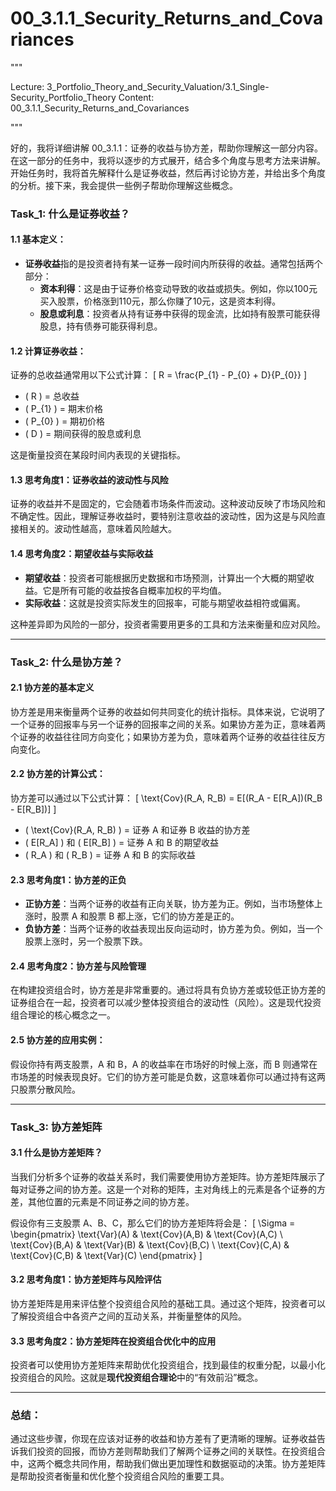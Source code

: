 # 00_3.1.1_Security_Returns_and_Covariances

"""

Lecture: 3_Portfolio_Theory_and_Security_Valuation/3.1_Single-Security_Portfolio_Theory
Content: 00_3.1.1_Security_Returns_and_Covariances

"""

好的，我将详细讲解 00_3.1.1：证券的收益与协方差，帮助你理解这一部分内容。在这一部分的任务中，我将以逐步的方式展开，结合多个角度与思考方法来讲解。开始任务时，我将首先解释什么是证券收益，然后再讨论协方差，并给出多个角度的分析。接下来，我会提供一些例子帮助你理解这些概念。

### Task_1: **什么是证券收益？**

#### 1.1 基本定义：
- **证券收益**指的是投资者持有某一证券一段时间内所获得的收益。通常包括两个部分：
  - **资本利得**：这是由于证券价格变动导致的收益或损失。例如，你以100元买入股票，价格涨到110元，那么你赚了10元，这是资本利得。
  - **股息或利息**：投资者从持有证券中获得的现金流，比如持有股票可能获得股息，持有债券可能获得利息。

#### 1.2 计算证券收益：
证券的总收益通常用以下公式计算：
\[
R = \frac{P_{1} - P_{0} + D}{P_{0}}
\]
- \( R \) = 总收益
- \( P_{1} \) = 期末价格
- \( P_{0} \) = 期初价格
- \( D \) = 期间获得的股息或利息

这是衡量投资在某段时间内表现的关键指标。

#### 1.3 思考角度1：**证券收益的波动性与风险**
证券的收益并不是固定的，它会随着市场条件而波动。这种波动反映了市场风险和不确定性。因此，理解证券收益时，要特别注意收益的波动性，因为这是与风险直接相关的。波动性越高，意味着风险越大。

#### 1.4 思考角度2：**期望收益与实际收益**
- **期望收益**：投资者可能根据历史数据和市场预测，计算出一个大概的期望收益。它是所有可能的收益按各自概率加权的平均值。
- **实际收益**：这就是投资实际发生的回报率，可能与期望收益相符或偏离。

这种差异即为风险的一部分，投资者需要用更多的工具和方法来衡量和应对风险。

---

### Task_2: **什么是协方差？**

#### 2.1 协方差的基本定义
协方差是用来衡量两个证券的收益如何共同变化的统计指标。具体来说，它说明了一个证券的回报率与另一个证券的回报率之间的关系。如果协方差为正，意味着两个证券的收益往往同方向变化；如果协方差为负，意味着两个证券的收益往往反方向变化。

#### 2.2 协方差的计算公式：
协方差可以通过以下公式计算：
\[
\text{Cov}(R_A, R_B) = E[(R_A - E[R_A])(R_B - E[R_B])]
\]
- \( \text{Cov}(R_A, R_B) \) = 证券 A 和证券 B 收益的协方差
- \( E[R_A] \) 和 \( E[R_B] \) = 证券 A 和 B 的期望收益
- \( R_A \) 和 \( R_B \) = 证券 A 和 B 的实际收益

#### 2.3 思考角度1：**协方差的正负**
- **正协方差**：当两个证券的收益有正向关联，协方差为正。例如，当市场整体上涨时，股票 A 和股票 B 都上涨，它们的协方差是正的。
- **负协方差**：当两个证券的收益表现出反向运动时，协方差为负。例如，当一个股票上涨时，另一个股票下跌。

#### 2.4 思考角度2：**协方差与风险管理**
在构建投资组合时，协方差是非常重要的。通过将具有负协方差或较低正协方差的证券组合在一起，投资者可以减少整体投资组合的波动性（风险）。这是现代投资组合理论的核心概念之一。

#### 2.5 协方差的应用实例：
假设你持有两支股票，A 和 B，A 的收益率在市场好的时候上涨，而 B 则通常在市场差的时候表现良好。它们的协方差可能是负数，这意味着你可以通过持有这两只股票分散风险。

---

### Task_3: **协方差矩阵**

#### 3.1 什么是协方差矩阵？
当我们分析多个证券的收益关系时，我们需要使用协方差矩阵。协方差矩阵展示了每对证券之间的协方差。这是一个对称的矩阵，主对角线上的元素是各个证券的方差，其他位置的元素是不同证券之间的协方差。

假设你有三支股票 A、B、C，那么它们的协方差矩阵将会是：
\[
\Sigma = \begin{pmatrix}
\text{Var}(A) & \text{Cov}(A,B) & \text{Cov}(A,C) \\
\text{Cov}(B,A) & \text{Var}(B) & \text{Cov}(B,C) \\
\text{Cov}(C,A) & \text{Cov}(C,B) & \text{Var}(C)
\end{pmatrix}
\]

#### 3.2 思考角度1：**协方差矩阵与风险评估**
协方差矩阵是用来评估整个投资组合风险的基础工具。通过这个矩阵，投资者可以了解投资组合中各资产之间的互动关系，并衡量整体的风险。

#### 3.3 思考角度2：**协方差矩阵在投资组合优化中的应用**
投资者可以使用协方差矩阵来帮助优化投资组合，找到最佳的权重分配，以最小化投资组合的风险。这就是**现代投资组合理论**中的“有效前沿”概念。

---

### 总结：
通过这些步骤，你现在应该对证券的收益和协方差有了更清晰的理解。证券收益告诉我们投资的回报，而协方差则帮助我们了解两个证券之间的关联性。在投资组合中，这两个概念共同作用，帮助我们做出更加理性和数据驱动的决策。协方差矩阵是帮助投资者衡量和优化整个投资组合风险的重要工具。
